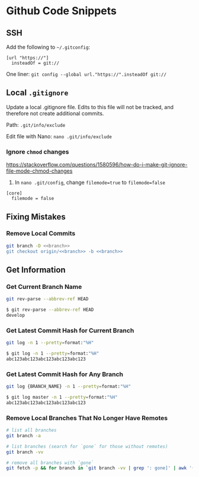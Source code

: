# Github Code Snippets


## SSH

Add the following to `~/.gitconfig`:
```
[url "https://"]
  insteadOf = git://
```

One liner: `git config --global url."https://".insteadOf git://`


## Local `.gitignore`

Update a local .gitignore file. Edits to this file will not be tracked, and therefore not create additional commits.

Path: `.git/info/exclude`

Edit file with Nano: `nano .git/info/exclude`

### Ignore `chmod` changes

https://stackoverflow.com/questions/1580596/how-do-i-make-git-ignore-file-mode-chmod-changes

1. In `nano .git/config`, change `filemode=true` to `filemode=false`

```
[core]
  filemode = false
```


## Fixing Mistakes

### Remove Local Commits

```bash
git branch -D <<branch>>
git checkout origin/<<branch>> -b <<branch>>
```

## Get Information


### Get Current Branch Name

```bash
git rev-parse --abbrev-ref HEAD
```

```bash
$ git rev-parse --abbrev-ref HEAD
develop
```


### Get Latest Commit Hash for Current Branch

```bash
git log -n 1 --pretty=format:"%H"
```

```bash
$ git log -n 1 --pretty=format:"%H"
abc123abc123abc123abc123abc123
```


### Get Latest Commit Hash for Any Branch

```bash
git log {BRANCH_NAME} -n 1 --pretty=format:"%H"
```

```bash
$ git log master -n 1 --pretty=format:"%H"
abc123abc123abc123abc123abc123
```

### Remove Local Branches That No Longer Have Remotes

```bash
# list all branches
git branch -a

# list branches (search for `gone` for those without remotes)
git branch -vv

# remove all branches with `gone`
git fetch -p && for branch in `git branch -vv | grep ': gone]' | awk '{print $1}'`; do git branch -D $branch; done
```
